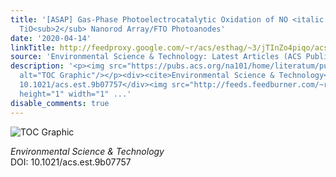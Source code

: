 ```yaml
---
title: '[ASAP] Gas-Phase Photoelectrocatalytic Oxidation of NO <italic toggle="yes">via</italic>
  TiO<sub>2</sub> Nanorod Array/FTO Photoanodes'
date: '2020-04-14'
linkTitle: http://feedproxy.google.com/~r/acs/esthag/~3/jTInZo4piqo/acs.est.9b07757
source: 'Environmental Science & Technology: Latest Articles (ACS Publications)'
description: '<p><img src="https://pubs.acs.org/na101/home/literatum/publisher/achs/journals/content/esthag/0/esthag.ahead-of-print/acs.est.9b07757/20200414/images/medium/es9b07757_0012.gif"
  alt="TOC Graphic"/></p><div><cite>Environmental Science & Technology</cite></div><div>DOI:
  10.1021/acs.est.9b07757</div><img src="http://feeds.feedburner.com/~r/acs/esthag/~4/jTInZo4piqo"
  height="1" width="1" ...'
disable_comments: true
---
```

<p><img src="https://pubs.acs.org/na101/home/literatum/publisher/achs/journals/content/esthag/0/esthag.ahead-of-print/acs.est.9b07757/20200414/images/medium/es9b07757_0012.gif" alt="TOC Graphic"/></p><div><cite>Environmental Science & Technology</cite></div><div>DOI: 10.1021/acs.est.9b07757</div><img src="http://feeds.feedburner.com/~r/acs/esthag/~4/jTInZo4piqo" height="1" width="1" ...